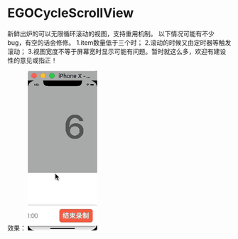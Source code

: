 # EGOCycleScrollView
新鲜出炉的可以无限循环滚动的视图，支持重用机制。
以下情况可能有不少bug，有空的话会修修。
1.item数量低于三个时；
2.滚动的时候又由定时器等触发滚动；
3.视图宽度不等于屏幕宽时显示可能有问题。暂时就这么多，欢迎有建设性的意见或指正！


效果：
![image](https://github.com/Saraca/EGOCycleScrollView/blob/master/EGOCycleScrollViewExample/EGOCycleScrollView-Demo.gif)
